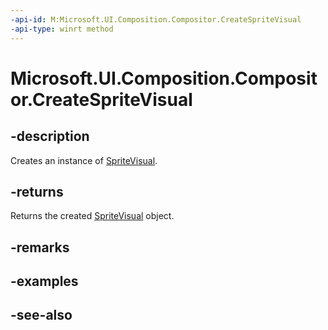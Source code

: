 ```yaml
---
-api-id: M:Microsoft.UI.Composition.Compositor.CreateSpriteVisual
-api-type: winrt method
---
```


<!-- Method syntax
public Windows.UI.Composition.SpriteVisual CreateSpriteVisual()
-->

# Microsoft.UI.Composition.Compositor.CreateSpriteVisual

## -description
Creates an instance of [SpriteVisual](spritevisual.md).

## -returns
Returns the created [SpriteVisual](spritevisual.md) object.

## -remarks

## -examples

## -see-also
